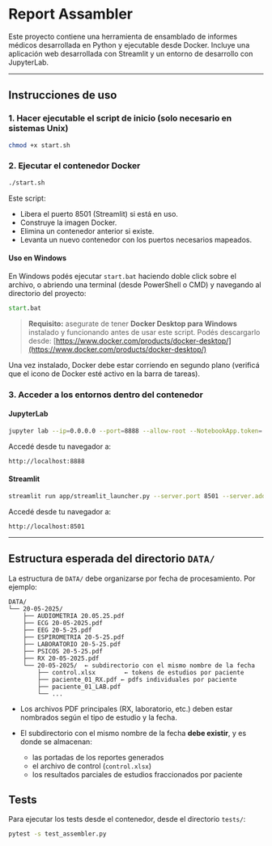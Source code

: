 # Report Assambler

Este proyecto contiene una herramienta de ensamblado de informes médicos desarrollada en Python y ejecutable desde Docker. Incluye una aplicación web desarrollada con Streamlit y un entorno de desarrollo con JupyterLab.

---

## Instrucciones de uso

### 1. Hacer ejecutable el script de inicio (solo necesario en sistemas Unix)

```bash
chmod +x start.sh
```

### 2. Ejecutar el contenedor Docker

```bash
./start.sh
```

Este script:

* Libera el puerto 8501 (Streamlit) si está en uso.
* Construye la imagen Docker.
* Elimina un contenedor anterior si existe.
* Levanta un nuevo contenedor con los puertos necesarios mapeados.

#### Uso en Windows

En Windows podés ejecutar `start.bat` haciendo doble click sobre el archivo, o abriendo una terminal (desde PowerShell o CMD) y navegando al directorio del proyecto:


```cmd
start.bat
```

> **Requisito:** asegurate de tener **Docker Desktop para Windows** instalado y funcionando antes de usar este script.
> Podés descargarlo desde: [https://www.docker.com/products/docker-desktop/](https://www.docker.com/products/docker-desktop/)

Una vez instalado, Docker debe estar corriendo en segundo plano (verificá que el icono de Docker esté activo en la barra de tareas).

### 3. Acceder a los entornos dentro del contenedor

#### JupyterLab

```bash
jupyter lab --ip=0.0.0.0 --port=8888 --allow-root --NotebookApp.token=''
```

Accedé desde tu navegador a:

```
http://localhost:8888
```

#### Streamlit

```bash
streamlit run app/streamlit_launcher.py --server.port 8501 --server.address 0.0.0.0
```

Accedé desde tu navegador a:

```
http://localhost:8501
```

---

## Estructura esperada del directorio `DATA/`

La estructura de `DATA/` debe organizarse por fecha de procesamiento. Por ejemplo:

```
DATA/
└── 20-05-2025/
    ├── AUDIOMETRIA 20.05.25.pdf
    ├── ECG 20-05-2025.pdf
    ├── EEG 20-5-25.pdf
    ├── ESPIROMETRIA 20-5-25.pdf
    ├── LABORATORIO 20-5-25.pdf
    ├── PSICOS 20-5-25.pdf
    ├── RX 20-05-2025.pdf
    └── 20-05-2025/  ← subdirectorio con el mismo nombre de la fecha
        ├── control.xlsx        ← tokens de estudios por paciente
        ├── paciente_01_RX.pdf ← pdfs individuales por paciente
        ├── paciente_01_LAB.pdf
        └── ...
```

* Los archivos PDF principales (RX, laboratorio, etc.) deben estar nombrados según el tipo de estudio y la fecha.
* El subdirectorio con el mismo nombre de la fecha **debe existir**, y es donde se almacenan:

  * las portadas de los reportes generados
  * el archivo de control (`control.xlsx`)
  * los resultados parciales de estudios fraccionados por paciente


## Tests

Para ejecutar los tests desde el contenedor, desde el directorio `tests/`:

```bash
pytest -s test_assembler.py
```
